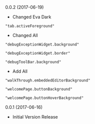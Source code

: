 0.0.2 (2017-06-19)

* Changed Eva Dark
```
"tab.activeForeground"
```
* Changed All
```
"debugExceptionWidget.background"

"debugExceptionWidget.border"

"debugToolBar.background"
```
* Add All
```
"walkThrough.embeddedEditorBackground"

"welcomePage.buttonBackground"

"welcomePage.buttonHoverBackground"
```

0.0.1 (2017-06-16)

* Initial Version Release
